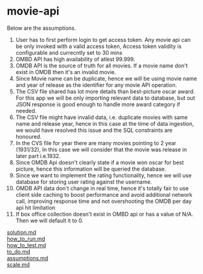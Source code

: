 # movie-api

Below are the assumptions.

1. User has to first perform login to get access token. Any movie api can be only invoked with a valid access token, Access token validity is configurable and currecntly set to 30 mins
2. OMBD API has high availability of atlest 99.999.
3. OMDB API is the source of truth for all movies. If a movie name don't exist in OMDB then it's an invalid movie.
4. Since Movie name can be duplicate, hence we will be using movie name and year of release as the identifier for any movie API operation.
5. The CSV file shared has lot more details than best-picture oscar award. For this app we will be only importing relevant data to database, but out JSON response is good enough to handle more award category if needed.
6. The CSV file might have invalid data, i.e. duplicate movies with same name and release year, hence in this case at the time of data ingestion, we would have resolved this issue and the SQL constraints are honoured.
7. In the CVS file for year there are many movies pointing to 2 year (1931/32), In this case we will consider that the movie was release in later part i.e.1932.
8. Since OMDB Api doesn't clearly state if a movie won oscar for best picture, hence this information will be queried the database.
9. Since we want to implement the rating functionality, hence we will use database for storing user rating against the username.
10. OMDB API data don't change in real time, hence it's totally fair to use client side caching to boost performance and avoid additional network call, improving response time and not overshooting the OMDB per day api hit limitation
11. If box office collection doesn't exist in OMBD api or has a value of N/A. Then we will default it to 0.


[solution.md](./solution.md) <br>
[how_to_run.md](./how_to_run.md ) <br>
[how_to_test.md](./how_to_test.md ) <br>
[to_do.md](./to_do.md )<br>
[assumptions.md](./assumptions.md)<br>
[scale.md](./scale.md)<br>